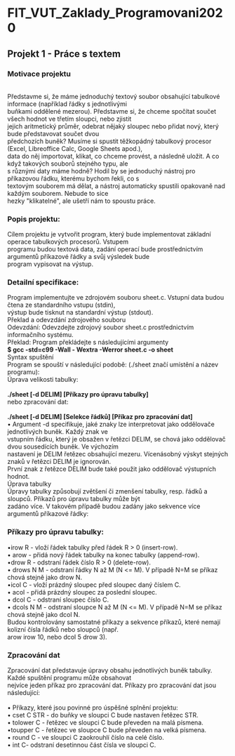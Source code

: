 # FIT_VUT_Zaklady_Programovani2020
## Projekt 1 - Práce s textem
### Motivace projektu
\
Představme si, že máme jednoduchý textový soubor obsahující tabulkové informace (například řádky s jednotlivými\
buňkami oddělené mezerou). Představme si, že chceme spočítat součet všech hodnot ve třetím sloupci, nebo zjistit\
jejich aritmetický průměr, odebrat nějaký sloupec nebo přidat nový, který bude představovat součet dvou\
předchozích buněk? Musíme si spustit těžkopádný tabulkový procesor (Excel, Libreoffice Calc, Google Sheets apod.),\
data do něj importovat, klikat, co chceme provést, a následně uložit. A co když takových souborů stejného typu, ale\
s různými daty máme hodně? Hodil by se jednoduchý nástroj pro příkazovou řádku, kterému bychom řekli, co s\
textovým souborem má dělat, a nástroj automaticky spustili opakovaně nad každým souborem. Nebude to sice\
hezky "klikatelné", ale ušetří nám to spoustu práce.

### Popis projektu:

Cílem projektu je vytvořit program, který bude implementovat základní operace tabulkových procesorů. Vstupem\
programu budou textová data, zadání operací bude prostřednictvím argumentů příkazové řádky a svůj výsledek bude\
program vypisovat na výstup.

### Detailní specifikace:

Program implementujte ve zdrojovém souboru sheet.c. Vstupní data budou čtena ze standardního vstupu (stdin),\
výstup bude tisknut na standardní výstup (stdout).\
Překlad a odevzdání zdrojového souboru\
Odevzdání: Odevzdejte zdrojový soubor sheet.c prostřednictvím informačního systému.\
Překlad: Program překládejte s následujícími argumenty\
**$ gcc -std=c99 -Wall - Wextra -Werror sheet.c -o sheet** \
Syntax spuštění\
Program se spouští v následující podobě: (./sheet značí umístění a název programu):\
Úprava velikosti tabulky:\
\
**./sheet [-d DELIM] [Příkazy pro úpravu tabulky]**\
nebo zpracování dat:\
\
**./sheet [-d DELIM] [Selekce řádků] [Příkaz pro zpracování dat]**
\
• Argument -d specifikuje, jaké znaky lze interpretovat jako oddělovače jednotlivých buněk. Každý znak ve\
vstupním řádku, který je obsažen v řetězci DELIM, se chová jako oddělovač dvou sousedících buněk. Ve výchozím\
nastavení je DELIM řetězec obsahující mezeru. Vícenásobný výskyt stejných znaků v řetězci DELIM je ignorován.\
První znak z řetězce DELIM bude také použit jako oddělovač výstupních hodnot.\
Úprava tabulky\
Úpravy tabulky způsobují zvětšení či zmenšení tabulky, resp. řádků a sloupců. Příkazů pro úpravu tabulky může být\
zadáno více. V takovém případě budou zadány jako sekvence více argumentů příkazové řádky:

### Příkazy pro úpravu tabulky:

•irow R - vloží řádek tabulky před řádek R > 0 (insert-row).\
• arow - přidá nový řádek tabulky na konec tabulky (append-row).\
•drow R - odstraní řádek číslo R > 0 (delete-row).\
• drows N M - odstraní řádky N až M (N <= M). V případě N=M se příkaz chová stejně jako drow N.\
•icol C - vloží prázdný sloupec před sloupec daný číslem C.\
• acol - přidá prázdný sloupec za poslední sloupec.\
• dcol C - odstraní sloupec číslo C.\
• dcols N M - odstraní sloupce N až M (N <= M). V případě N=M se příkaz chová stejně jako dcol N.\
Budou kontrolovány samostatné příkazy a sekvence příkazů, které nemají kolizní čísla řádků nebo sloupců (např.\
arow irow 10, nebo dcol 5 drow 3).

### Zpracování dat

Zpracování dat představuje úpravy obsahu jednotlivých buněk tabulky. Každé spuštění programu může obsahovat\
nejvíce jeden příkaz pro zpracování dat. Příkazy pro zpracování dat jsou následující:\
\
• Příkazy, které jsou povinné pro úspěšné splnění projektu:\
• cset C STR - do buňky ve sloupci C bude nastaven řetězec STR.\
• tolower C - řetězec ve sloupci C bude převeden na malá písmena.\
•toupper C - řetězec ve sloupce C bude převeden na velká písmena.\
• round C - ve sloupci C zaokrouhlí číslo na celé číslo.\
• int C- odstraní desetinnou část čísla ve sloupci C.
